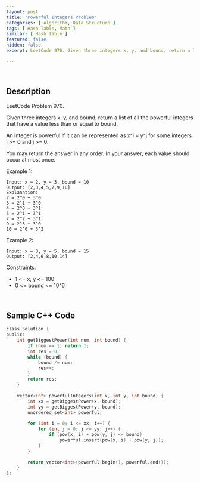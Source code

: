 ```yaml
---
layout: post
title: "Powerful Integers Problem"
categories: [ Algorithm, Data Structure ]
tags: [ Hash Table, Math ]
similar: [ Hash Table ]
featured: false
hidden: false
excerpt: LeetCode 970. Given three integers x, y, and bound, return a list of all the powerful integers that have a value less than or equal to bound.

---
```


<br />

## Description

LeetCode Problem 970.

Given three integers x, y, and bound, return a list of all the powerful integers that have a value less than or equal to bound.

An integer is powerful if it can be represented as x^i + y^j for some integers i >= 0 and j >= 0.

You may return the answer in any order. In your answer, each value should occur at most once.

Example 1:
```
Input: x = 2, y = 3, bound = 10
Output: [2,3,4,5,7,9,10]
Explanation:
2 = 2^0 + 3^0
3 = 2^1 + 3^0
4 = 2^0 + 3^1
5 = 2^1 + 3^1
7 = 2^2 + 3^1
9 = 2^3 + 3^0
10 = 2^0 + 3^2
```

Example 2:
```
Input: x = 3, y = 5, bound = 15
Output: [2,4,6,8,10,14]
```

Constraints:
* 1 <= x, y <= 100
* 0 <= bound <= 10^6

<br />

## Sample C++ Code


```c
class Solution {
public:
    int getBiggestPower(int num, int bound) {
        if (num == 1) return 1;
        int res = 0;
        while (bound) {
            bound /= num;
            res++;
        }
        return res;
    }
    
    vector<int> powerfulIntegers(int x, int y, int bound) {
        int xx = getBiggestPower(x, bound);
        int yy = getBiggestPower(y, bound);
        unordered_set<int> powerful;
        
        for (int i = 0; i <= xx; i++) {
            for (int j = 0; j <= yy; j++) {
                if (pow(x, i) + pow(y, j) <= bound) 
                    powerful.insert(pow(x, i) + pow(y, j));
            }
        }
        
        return vector<int>(powerful.begin(), powerful.end());
    }
};
```


